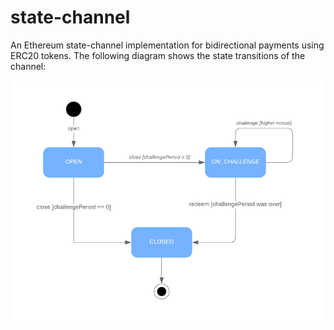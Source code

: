 # state-channel

An Ethereum state-channel implementation for bidirectional payments using ERC20 tokens. The following diagram shows the state transitions of the channel:

<div align="center">
  <img src="/docs/channel-states.png"  />
</div>
